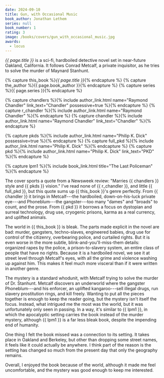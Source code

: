 ```yaml
---
date: 2024-09-10
title: Gun, with Occasional Music
book_author: Jonathan Lethem
series: null
book_number: 1
rating: 3
image: /books/covers/gun_with_occasional_music.jpg
awards:
  - locus
---
```


<cite class="book-title">{{ page.title }}</cite> is a sci-fi, hardboiled
detective novel set in near-future Oakland, California. It follows Conrad
Metcalf, a private inquisitor, as he tries to solve the murder of Maynard
Stanhunt.

{% capture this_book %}<cite class="book-title">{{ page.title }}</cite>{% endcapture %}
{% capture the_author %}<span class="author-name">{{ page.book_author }}</span>{% endcapture %}
{% capture series %}<span class="book-series">{{ page.series }}</span>{% endcapture %}

{% capture chandlers %}{% include author_link.html name="Raymond Chandler" link_text="Chandler" possessive=true %}{% endcapture %}
{% capture r_chandler %}{% include author_link.html name="Raymond Chandler" %}{% endcapture %}
{% capture chandler %}{% include author_link.html name="Raymond Chandler" link_text="Chandler" %}{% endcapture %}

{% capture pkds %}{% include author_link.html name="Philip K. Dick" possessive=true %}{% endcapture %}
{% capture full_pkd %}{% include author_link.html name="Philip K. Dick" %}{% endcapture %}
{% capture pkd %}{% include author_link.html name="Philip K. Dick" link_text="PKD" %}{% endcapture %}

{% capture lpm1 %}{% include book_link.html title="The Last Policeman" %}{% endcapture %}

The cover sports a quote from a Newsweek review: "Marries {{ chandlers }}
style and {{ pkds }} vision." I've read none of {{ r_chandler }}, and little
{{ full_pkd }}, but this quote sums up {{ this_book }}'s genre perfectly. From
{{ chandler }} it brings in Metcalf---the hardboiled, down-on-his-luck private
eye---and Phoneblum---the gangster---too many "dames" and "broads" to
count, and the prose. From {{ pkd }} it borrows a focus on dystopian and
surreal technology, drug use, cryogenic prisons, karma as a real currency, and
uplifted animals.

The world in {{ this_book }} is bleak. The parts made explicit in the novel
are bad: murder, gangsters, techno-slaves, engineered babies, drug use for
control of the citizenry, overbearing police, and curtailed rights. But it is
even worse in the more subtle, blink-and-you'll-miss-them details: organized
rapes by the police, a prison-to-slavery system, an entire class of people
that have no rights. Because it is a hardboiled novel, we see it at street
level through Metcalf's eyes, with all the grime and violence washing up
against him. This makes it feel much more visceral than if it were written in
another genre.

The mystery is a standard whodunit, with Metcalf trying to solve the murder of
Dr. Stanhunt. Metcalf discovers an underworld where the gangster Phoneblum---and his enforcer, an uplifted kangaroo---sell illegal drugs, run slavery
prostitution rings, and kill freely. Wanting to put all the pieces together is
enough to keep the reader going, but the mystery isn't itself the focus.
Instead, what intrigued me the most was the world, but it was unfortunately
only seen in passing. In a way, it's similar to {{ lpm1 }}, in which the
apocalyptic setting carries the book instead of the murder mystery, although
{{ lpm1 }} is a far less bleak book, despite the impending end of humanity.

One thing I felt the book missed was a connection to its setting. It takes
place in Oakland and Berkeley, but other than dropping some street names, it
feels like it could actually be anywhere. I think part of the reason is the
setting has changed so much from the present day that only the geography
remains.

Overall, I enjoyed the book because of the world, although it made me feel
uncomfortable, and the mystery was good enough to keep me interested.
